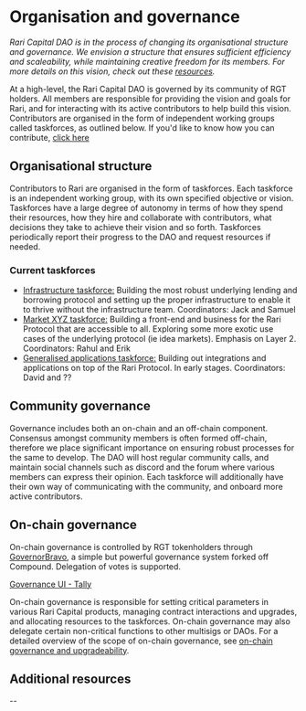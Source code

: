 # Organisation and governance

*Rari Capital DAO is in the process of changing its organisational structure and governance. We envision a structure that ensures sufficient efficiency and scaleability, while maintaining creative freedom for its members. For more details on this vision, check out these [resources](#Additional-resources).*

At a high-level, the Rari Capital DAO is governed by its community of RGT holders. All members are responsible for providing the vision and goals for Rari, and for interacting with its active contributors to help build this vision. Contributors are organised in the form of independent working groups called taskforces, as outlined below. If you'd like to know how you can contribute, [click here]()

## Organisational structure

Contributors to Rari are organised in the form of taskforces. Each taskforce is an independent working group, with its own specified objective or vision. Taskforces have a large degree of autonomy in terms of how they spend their resources, how they hire and collaborate with contributors, what decisions they take to achieve their vision and so forth. Taskforces periodically report their progress to the DAO and request resources if needed.

### Current taskforces
 - [Infrastructure taskforce:](infrastructure.md) Building the most robust underlying lending and borrowing protocol and setting up the proper infrastructure to enable it to thrive without the infrastructure team. Coordinators: Jack and Samuel
 - [Market XYZ taskforce:](market.md) Building a front-end and business for the Rari Protocol that are accessible to all. Exploring some more exotic use cases of the underlying protocol (ie idea markets). Emphasis on Layer 2. Coordinators: Rahul and Erik
 - [Generalised applications taskforce:](genapp.md) Building out integrations and applications on top of the Rari Protocol. In early stages. Coordinators: David and ??

## Community governance

Governance includes both an on-chain and an off-chain component. Consensus amongst community members is often formed off-chain, therefore we place significant importance on ensuring robust processes for the same to develop. The DAO will host regular community calls, and maintain social channels such as discord and the forum where various members can express their opinion. Each taskforce will additionally have their own way of communicating with the community, and onboard more active contributors.

## On-chain governance

On-chain governance is controlled by RGT tokenholders through [GovernorBravo](), a simple but powerful governance system forked off Compound. Delegation of votes is supported.

[Governance UI - Tally](https://www.withtally.com/governance/rari)

On-chain governance is responsible for setting critical parameters in various Rari Capital products, managing contract interactions and upgrades, and allocating resources to the taskforces. On-chain governance may also delegate certain non-critical functions to other multisigs or DAOs. For a detailed overview of the scope of on-chain governance, see [on-chain governance and upgradeability](on-chain.md).

## Additional resources

--
